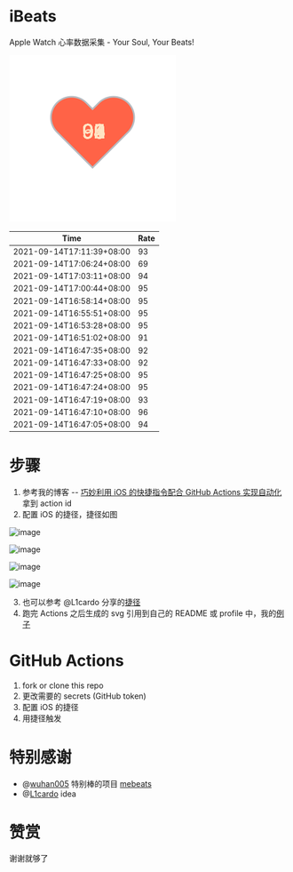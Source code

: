 # iBeats
Apple Watch 心率数据采集 - Your Soul, Your Beats!

![](./files/heart.svg)

<!--START_SECTION:my_heart_rate-->
| Time | Rate | 
 | ---- | ---- | 
| 2021-09-14T17:11:39+08:00 | 93 |
| 2021-09-14T17:06:24+08:00 | 69 |
| 2021-09-14T17:03:11+08:00 | 94 |
| 2021-09-14T17:00:44+08:00 | 95 |
| 2021-09-14T16:58:14+08:00 | 95 |
| 2021-09-14T16:55:51+08:00 | 95 |
| 2021-09-14T16:53:28+08:00 | 95 |
| 2021-09-14T16:51:02+08:00 | 91 |
| 2021-09-14T16:47:35+08:00 | 92 |
| 2021-09-14T16:47:33+08:00 | 92 |
| 2021-09-14T16:47:25+08:00 | 95 |
| 2021-09-14T16:47:24+08:00 | 95 |
| 2021-09-14T16:47:19+08:00 | 93 |
| 2021-09-14T16:47:10+08:00 | 96 |
| 2021-09-14T16:47:05+08:00 | 94 |

<!--END_SECTION:my_heart_rate-->

# 步骤
1. 参考我的博客 -- [巧妙利用 iOS 的快捷指令配合 GitHub Actions 实现自动化](https://github.com/yihong0618/gitblog/issues/198) 拿到 action id
2. 配置 iOS 的捷径，捷径如图

![image](https://user-images.githubusercontent.com/15976103/122154218-0db0b480-ce97-11eb-93bb-5aec07c558dc.png)

![image](https://user-images.githubusercontent.com/15976103/122154236-186b4980-ce97-11eb-8e4b-70551a0391ae.png)

![image](https://user-images.githubusercontent.com/15976103/122154268-2d47dd00-ce97-11eb-902e-3acf292265a9.png)

![image](https://user-images.githubusercontent.com/15976103/122174055-fa144680-ceb4-11eb-9be2-3eb83cd516f7.png)

3. 也可以参考 @L1cardo 分享的[捷径](https://www.icloud.com/shortcuts/6ab6047b459c41ad822ad6b94b1c03d4)
4. 跑完 Actions 之后生成的 svg 引用到自己的 README 或 profile 中，我的[例子](https://github.com/yihong0618) 

# GitHub Actions

1. fork or clone this repo
2. 更改需要的 secrets (GitHub token)
3. 配置 iOS 的捷径
4. 用捷径触发

# 特别感谢
- @[wuhan005](https://github.com/wuhan005) 特别棒的项目 [mebeats](https://github.com/wuhan005/mebeats)
- @[L1cardo](https://github.com/L1cardo) idea

# 赞赏
谢谢就够了
